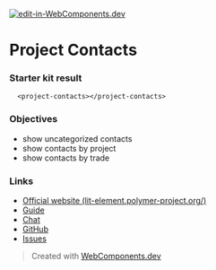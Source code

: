 [![edit-in-WebComponents.dev](https://webcomponents.dev/assets/ext/edit_in_wcd.svg)](https://webcomponents.dev/edit/SLH7SGmibEvsE4lFuIfy)

# Project Contacts

### Starter kit result

```showcase
  <project-contacts></project-contacts>
```

### Objectives

- show uncategorized contacts
- show contacts by project
- show contacts by trade

### Links

- [Official website (lit-element.polymer-project.org/)](https://lit-element.polymer-project.org/)
- [Guide](https://lit-element.polymer-project.org/guide)
- [Chat](https://join.slack.com/t/polymer/shared_invite/enQtNTAzNzg3NjU4ODM4LTkzZGVlOGIxMmNiMjMzZDM1YzYyMzdiYTk0YjQyOWZhZTMwN2RlNjM5ZDFmZjMxZWRjMWViMDA1MjNiYWFhZWM)
- [GitHub](https://github.com/Polymer/lit-element)
- [Issues](https://github.com/Polymer/lit-element/issues)

> Created with [WebComponents.dev](https://webcomponents.dev)
